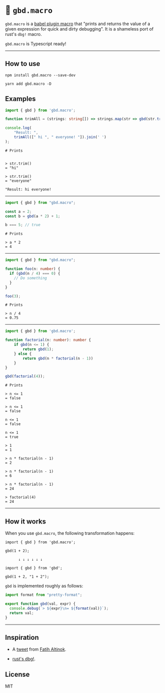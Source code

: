 # 🐸 `gbd.macro`

`gbd.macro` is a [babel plugin macro](https://github.com/kentcdodds/babel-plugin-macros) that "prints and returns the value of a given expression for quick and dirty debugging". It is a shameless port of rust's `dbg!` macro.

`gbd.macro` is Typescript ready!

---

## How to use

```
npm install gbd.macro --save-dev
```

```
yarn add gbd.macro -D
```

## Examples

```typescript
import { gbd } from 'gbd.macro';

function trimAll = (strings: string[]) => strings.map(str => gbd(str.trim()));

console.log(
    "Result: ",
    trimAll([" hi ", " everyone! "]).join(' ')
);
```

```
# Prints


> str.trim()
= "hi"

> str.trim()
= "everyone"

"Result: hi everyone!
```

---

```typescript
import { gbd } from "gbd.macro";

const a = 2;
const b = gbd(a * 2) + 1;

b === 5; // true
```

```
# Prints

> a * 2
= 4
```

---

```typescript
import { gbd } from "gbd.macro";

function foo(n: number) {
  if (gbd(n / 4) === 0) {
    // Do something
  }
}

foo(3);
```

```
# Prints

> n / 4
= 0.75
```

---

```typescript
import { gbd } from 'gbd.macro';

function factorial(n: number): number {
    if gbd(n <= 1) {
        return gbd(1);
    } else {
        return gbd(n * factorial(n - 1))
    }
}

gbd(factorial(4));
```

```
# Prints

> n <= 1
= false

> n <= 1
= false

n <= 1
= false

n <= 1
= true

> 1
= 1

> n * factorial(n - 1)
= 2

> n * factorial(n - 1)
= 6

> n * factorial(n - 1)
= 24

> factorial(4)
= 24
```

---

## How it works

When you use `gbd.macro`, the following transformation happens:

```
import { gbd } from 'gbd.macro';

gbd(1 + 2);

      ↓ ↓ ↓ ↓ ↓ ↓

import { gbd } from 'gbd';

gbd(1 + 2, "1 + 2");
```

`gbd` is implemented roughly as follows:

```javascript
import format from "pretty-format";

export function gbd(val, expr) {
  console.debug(`> ${expr}\n= ${format(val)}`);
  return val;
}
```

---

## Inspiration

- A [tweet](https://twitter.com/frontsideair/status/124778767098343014) from [Fatih Altinok](https://twitter.com/frontsideair).

- [rust's dbg!](https://doc.rust-lang.org/std/macro.dbg.html).

## License

MIT
